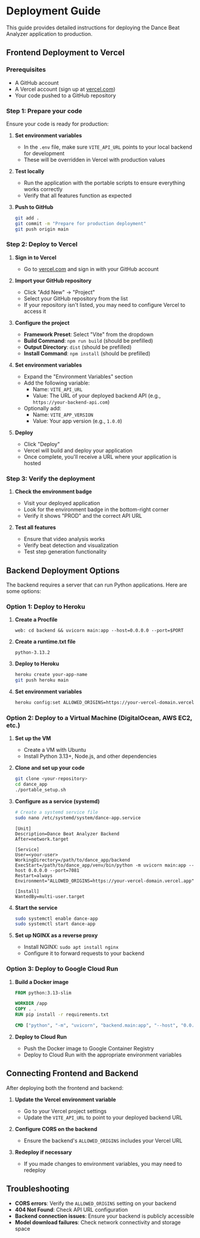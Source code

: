# Deployment Guide

This guide provides detailed instructions for deploying the Dance Beat Analyzer application to production.

## Frontend Deployment to Vercel

### Prerequisites
- A GitHub account
- A Vercel account (sign up at [vercel.com](https://vercel.com))
- Your code pushed to a GitHub repository

### Step 1: Prepare your code

Ensure your code is ready for production:

1. **Set environment variables**
   - In the `.env` file, make sure `VITE_API_URL` points to your local backend for development
   - These will be overridden in Vercel with production values

2. **Test locally**
   - Run the application with the portable scripts to ensure everything works correctly
   - Verify that all features function as expected

3. **Push to GitHub**
   ```bash
   git add .
   git commit -m "Prepare for production deployment"
   git push origin main
   ```

### Step 2: Deploy to Vercel

1. **Sign in to Vercel**
   - Go to [vercel.com](https://vercel.com) and sign in with your GitHub account

2. **Import your GitHub repository**
   - Click "Add New" → "Project"
   - Select your GitHub repository from the list
   - If your repository isn't listed, you may need to configure Vercel to access it

3. **Configure the project**
   - **Framework Preset**: Select "Vite" from the dropdown
   - **Build Command**: `npm run build` (should be prefilled)
   - **Output Directory**: `dist` (should be prefilled)
   - **Install Command**: `npm install` (should be prefilled)

4. **Set environment variables**
   - Expand the "Environment Variables" section
   - Add the following variable:
     - Name: `VITE_API_URL`
     - Value: The URL of your deployed backend API (e.g., `https://your-backend-api.com`)
   - Optionally add:
     - Name: `VITE_APP_VERSION`
     - Value: Your app version (e.g., `1.0.0`)

5. **Deploy**
   - Click "Deploy"
   - Vercel will build and deploy your application
   - Once complete, you'll receive a URL where your application is hosted

### Step 3: Verify the deployment

1. **Check the environment badge**
   - Visit your deployed application
   - Look for the environment badge in the bottom-right corner
   - Verify it shows "PROD" and the correct API URL

2. **Test all features**
   - Ensure that video analysis works
   - Verify beat detection and visualization
   - Test step generation functionality

## Backend Deployment Options

The backend requires a server that can run Python applications. Here are some options:

### Option 1: Deploy to Heroku

1. **Create a Procfile**
   ```
   web: cd backend && uvicorn main:app --host=0.0.0.0 --port=$PORT
   ```

2. **Create a runtime.txt file**
   ```
   python-3.13.2
   ```

3. **Deploy to Heroku**
   ```bash
   heroku create your-app-name
   git push heroku main
   ```

4. **Set environment variables**
   ```bash
   heroku config:set ALLOWED_ORIGINS=https://your-vercel-domain.vercel.app
   ```

### Option 2: Deploy to a Virtual Machine (DigitalOcean, AWS EC2, etc.)

1. **Set up the VM**
   - Create a VM with Ubuntu
   - Install Python 3.13+, Node.js, and other dependencies

2. **Clone and set up your code**
   ```bash
   git clone <your-repository>
   cd dance_app
   ./portable_setup.sh
   ```

3. **Configure as a service (systemd)**
   ```bash
   # Create a systemd service file
   sudo nano /etc/systemd/system/dance-app.service
   ```

   ```
   [Unit]
   Description=Dance Beat Analyzer Backend
   After=network.target

   [Service]
   User=<your-user>
   WorkingDirectory=/path/to/dance_app/backend
   ExecStart=/path/to/dance_app/venv/bin/python -m uvicorn main:app --host 0.0.0.0 --port=7081
   Restart=always
   Environment="ALLOWED_ORIGINS=https://your-vercel-domain.vercel.app"

   [Install]
   WantedBy=multi-user.target
   ```

4. **Start the service**
   ```bash
   sudo systemctl enable dance-app
   sudo systemctl start dance-app
   ```

5. **Set up NGINX as a reverse proxy**
   - Install NGINX: `sudo apt install nginx`
   - Configure it to forward requests to your backend

### Option 3: Deploy to Google Cloud Run

1. **Build a Docker image**
   ```dockerfile
   FROM python:3.13-slim

   WORKDIR /app
   COPY . .
   RUN pip install -r requirements.txt

   CMD ["python", "-m", "uvicorn", "backend.main:app", "--host", "0.0.0.0", "--port", "8080"]
   ```

2. **Deploy to Cloud Run**
   - Push the Docker image to Google Container Registry
   - Deploy to Cloud Run with the appropriate environment variables

## Connecting Frontend and Backend

After deploying both the frontend and backend:

1. **Update the Vercel environment variable**
   - Go to your Vercel project settings
   - Update the `VITE_API_URL` to point to your deployed backend URL

2. **Configure CORS on the backend**
   - Ensure the backend's `ALLOWED_ORIGINS` includes your Vercel URL

3. **Redeploy if necessary**
   - If you made changes to environment variables, you may need to redeploy

## Troubleshooting

- **CORS errors**: Verify the `ALLOWED_ORIGINS` setting on your backend
- **404 Not Found**: Check API URL configuration
- **Backend connection issues**: Ensure your backend is publicly accessible
- **Model download failures**: Check network connectivity and storage space 
